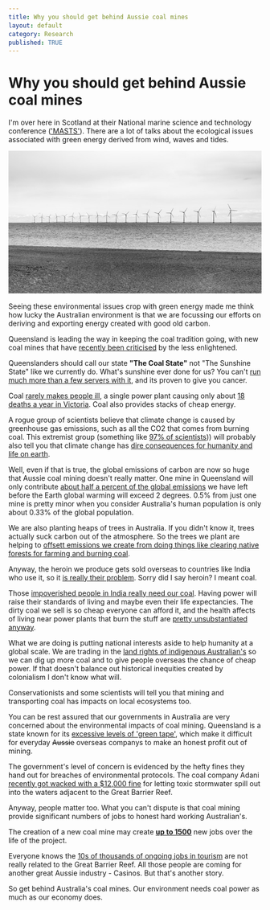 ```yaml
---
title: Why you should get behind Aussie coal mines
layout: default
category: Research
published: TRUE
---
```


# Why you should get behind Aussie coal mines

I'm over here in Scotland at their National marine science and technology conference (['MASTS'](https://theconversation.com/why-are-we-still-pursuing-the-adani-carmichael-mine-85100)). There are a lot of talks about the ecological issues associated with green energy derived from wind, waves and tides.

![](/images/wind-farm.jpg)

Seeing these environmental issues crop with green energy made me think how lucky the Australian environment is that we are focussing our efforts on deriving and exporting energy created with good old carbon.

Queensland is leading the way in keeping the coal tradition going, with new coal mines that have [recently been criticised](https://theconversation.com/why-are-we-still-pursuing-the-adani-carmichael-mine-85100) by the less enlightened.

Queenslanders should call our state **"The Coal State"** not "The Sunshine State" like we currently do. What's sunshine ever done for us? You can't [run much more than a few servers with it](http://www.bbc.com/future/story/20161013-why-apple-and-google-are-going-solar), and its proven to give you cancer.

Coal [rarely makes people ill](https://www.atse.org.au/Documents/Publications/Reports/Energy/ATSE%20Hidden%20Costs%20Electricity%202009.pdf), a single power plant causing only about [18 deaths a year in Victoria](https://theconversation.com/why-coal-fired-power-stations-need-to-shut-on-health-grounds-68809). Coal also provides stacks of cheap energy.

A rogue group of scientists believe that climate change is caused by greenhouse gas emissions, such as all the CO2 that comes from burning coal. This extremist group (something like [97% of scientists](https://www.skepticalscience.com/global-warming-scientific-consensus-intermediate.htm))) will probably also tell you that climate change has [dire consequences for humanity and life on earth](https://www.ipcc.ch/report/ar5/syr/).

Well, even if that is true, the global emissions of carbon are now so huge that Aussie coal mining doesn't really matter. One mine in Queensland will only contribute [about half a percent of the global emissions](http://www.abc.net.au/news/2016-11-02/fast-tracking-adani-carmichael-coal-mine-a-bad-idea/7988116) we have left before the Earth global warming will exceed 2 degrees. 0.5% from just one mine is pretty minor when you consider Australia's human population is only about 0.33% of the global population.

We are also planting heaps of trees in Australia. If you didn't know it, trees actually suck carbon out of the atmosphere. So the trees we plant are helping to [offsett emissions we create from doing things like clearing native forests for farming and burning coal](https://theconversation.com/stopping-land-clearing-and-replanting-trees-could-help-keep-australia-cool-in-a-warmer-future-63654).

Anyway, the heroin we produce gets sold overseas to countries like India who use it, so it [is really their problem](http://www.theaustralian.com.au/national-affairs/geoff-cousins-accuses-matthew-canavan-of-drug-dealers-defence-on-adani/news-story/5b9d18577faed2dce79d39f39c1f30c3). Sorry did I say heroin? I meant coal.

Those [impoverished people in India really need our coal](https://theconversation.com/why-are-we-still-pursuing-the-adani-carmichael-mine-85100). Having power will raise their standards of living and maybe even their life expectancies. The dirty coal we sell is so cheap everyone can afford it, and the health affects of living near power plants that burn the stuff are [pretty unsubstantiated anyway](https://theconversation.com/why-coal-fired-power-stations-need-to-shut-on-health-grounds-68809).

What we are doing is putting national interests aside to help humanity at a global scale. We are trading in the [land rights of indigenous Australian's](https://theconversation.com/australias-climate-bomb-the-senselessness-of-adanis-carmichael-coal-mine-76155) so we can dig up more coal and to give people overseas the chance of cheap power. If that doesn't balance out historical inequities created by colonialism I don't know what will.

Conservationists and some scientists will tell you that mining and transporting coal has impacts on local ecosystems too.

You can be rest assured that our governments in Australia are very concerned about the environmental impacts of coal mining. Queensland is a state known for its [excessive levels of 'green tape'](http://statements.qld.gov.au/Statement/Id/79374), which make it difficult for everyday ~~Aussie~~ overseas companys to make an honest profit out of mining.

The government's level of concern is evidenced by the hefty fines they hand out for breaches of environmental protocols. The coal company Adani [recently got wacked with a $12,000 fine](http://www.abc.net.au/news/2017-08-11/adani-avoids-multi-million-dollar-fine-over-sediment-water/8796178) for letting toxic stormwater spill out into the waters adjacent to the Great Barrier Reef.

Anyway, people matter too. What you can't dispute is that coal mining provide significant numbers of jobs to honest hard working Australian's.

The creation of a new coal mine may create [**up to 1500**](http://www.theaustralian.com.au/business/business-spectator/fact-check-will-adanis-coal-mine-really-boost-employment-by-10000-jobs/news-story/903c1932738b1d1a1763c74e45f4d7c7) new jobs over the life of the project.

Everyone knows the [10s of thousands of ongoing jobs in tourism](http://www.telegraph.co.uk/news/2017/06/26/great-barrier-reef-now-worth-56bn-australias-economy/) are not really related to the Great Barrier Reef. All those people are coming for another great Aussie industry - Casinos. But that's another story.

So get behind Australia's coal mines. Our environment needs coal power as much as our economy does.
